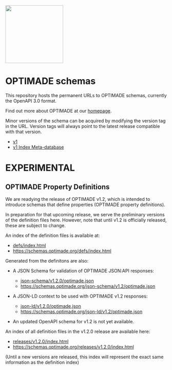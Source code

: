 <img width="180px" align="center" src="https://raw.githubusercontent.com/wiki/Materials-Consortia/OPTIMADE/images/logos/optimade-text-below-transparent-bg.png">


# OPTIMADE schemas

This repository hosts the permanent URLs to OPTIMADE schemas, currently the OpenAPI 3.0 format.

Find out more about OPTIMADE at our [homepage](https://optimade.org).

Minor versions of the schema can be acquired by modifying the version tag in the URL.
Version tags will always point to the latest release compatible with that version.

- [v1](./openapi/v1/optimade.json)
- [v1 Index Meta-database](./openapi/v1/optimade_index.json)

# EXPERIMENTAL

## OPTIMADE Property Definitions

We are readying the release of OPTIMADE v1.2, which is intended to introduce schemas that define properties (OPTIMADE property definitions).

In preparation for that upcoming release, we serve the preliminary versions of the definition files here.
However, note that until v1.2 is officially released, these are subject to change.

An index of the definition files is available at:

- [defs/index.html](defs/index.html)
- https://schemas.optimade.org/defs/index.html

Generated from the definitons are also:

- A JSON Schema for validation of OPTIMADE JSON:API responses:

  - [json-schema/v1.2.0/optimade.json](json-schema/v1.2.0/optimade.json)
  - https://schemas.optimade.org/json-schema/v1.2/optimade.json

- A JSON-LD context to be used with OPTIMADE v1.2 responses:

  - [json-ld/v1.2.0/optimade.json](json-ld/v1.2.0/optimade.json)
  - https://schemas.optimade.org/json-ld/v1.2/optimade.json

- An updated OpenAPI schema for v1.2 is not yet available.

An index of all definition files in the v1.2.0 release are available here:

- [releases/v1.2.0/index.html](releases/v1.2.0/index.html)
- https://schemas.optimade.org/releases/v1.2.0/index.html

(Until a new versions are released, this index will represent the exact same information as the definition index)
